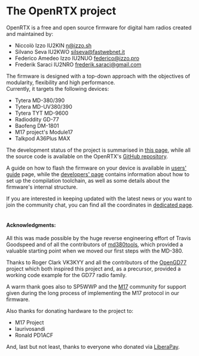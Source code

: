 # The OpenRTX project

OpenRTX is a free and open source firmware for digital ham radios created and maintained by:

* Niccolò Izzo IU2KIN n@izzo.sh
* Silvano Seva IU2KWO silseva@fastwebnet.it
* Federico Amedeo Izzo IU2NUO federico@izzo.pro
* Frederik Saraci IU2NRO frederik.saraci@gmail.com

The firmware is designed with a top-down approach with the objectives of modularity, flexibility and high performance.\
Currently, it targets the following devices:

* Tytera MD-380/390
* Tytera MD-UV380/390
* Tytera TYT MD-9600
* Radioddity GD-77
* Baofeng DM-1801
* M17 project's Module17
* Talkpod A36Plus MAX


The development status of the project is summarised in [this page](dev_status.md), while all the source code is available on the OpenRTX's [GitHub repository](https://github.com/OpenRTX/OpenRTX).

A guide on how to flash the firmware on your device is available in [users' guide](user_guide.md) page, while the [developers' page](developers_guide.md) contains information about how to set up the compilation toolchain, as well as some details about the firmware's internal structure.

If you are interested in keeping updated with the latest news or you want to join the community chat, you can find all the coordinates in [dedicated page](get_in_touch.md).
<br><br>


#### Acknowledgments:

All this was made possible by the huge reverse engineering effort of Travis Goodspeed and of all the contributors of [md380tools](https://github.com/travisgoodspeed/md380tools), which provided a valuable starting point when we moved our first steps with the MD-380.

Thanks to Roger Clark VK3KYY and all the contributors of the [OpenGD77](http://opengd77.com/) project which both inspired this project and, as a precursor, provided a working code example for the GD77 radio family.

A warm thank goes also to SP5WWP and the [M17](https://m17project.org) community for support given during the long process of implementing the M17 protocol in our firmware.

Also thanks for donating hardware to the project to:
* M17 Project
* laurivosandi
* Ronald PD1ACF

And, last but not least, thanks to everyone who donated via [LiberaPay](https://liberapay.com/OpenRTX/donate).
